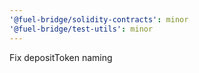 ```yaml
---
'@fuel-bridge/solidity-contracts': minor
'@fuel-bridge/test-utils': minor
---
```


Fix depositToken naming
